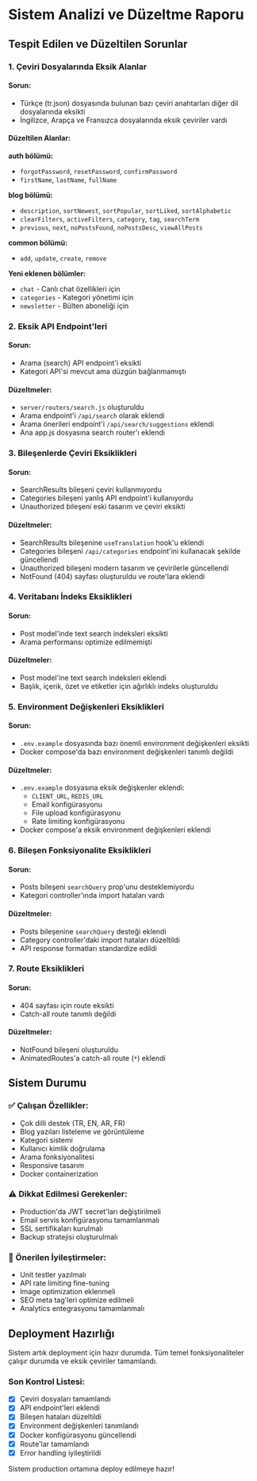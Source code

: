 # Sistem Analizi ve Düzeltme Raporu

## Tespit Edilen ve Düzeltilen Sorunlar

### 1. Çeviri Dosyalarında Eksik Alanlar

#### Sorun:
- Türkçe (tr.json) dosyasında bulunan bazı çeviri anahtarları diğer dil dosyalarında eksikti
- İngilizce, Arapça ve Fransızca dosyalarında eksik çeviriler vardı

#### Düzeltilen Alanlar:
**auth bölümü:**
- `forgotPassword`, `resetPassword`, `confirmPassword`
- `firstName`, `lastName`, `fullName`

**blog bölümü:**
- `description`, `sortNewest`, `sortPopular`, `sortLiked`, `sortAlphabetic`
- `clearFilters`, `activeFilters`, `category`, `tag`, `searchTerm`
- `previous`, `next`, `noPostsFound`, `noPostsDesc`, `viewAllPosts`

**common bölümü:**
- `add`, `update`, `create`, `remove`

**Yeni eklenen bölümler:**
- `chat` - Canlı chat özellikleri için
- `categories` - Kategori yönetimi için
- `newsletter` - Bülten aboneliği için

### 2. Eksik API Endpoint'leri

#### Sorun:
- Arama (search) API endpoint'i eksikti
- Kategori API'si mevcut ama düzgün bağlanmamıştı

#### Düzeltmeler:
- `server/routers/search.js` oluşturuldu
- Arama endpoint'i `/api/search` olarak eklendi
- Arama önerileri endpoint'i `/api/search/suggestions` eklendi
- Ana app.js dosyasına search router'ı eklendi

### 3. Bileşenlerde Çeviri Eksiklikleri

#### Sorun:
- SearchResults bileşeni çeviri kullanmıyordu
- Categories bileşeni yanlış API endpoint'i kullanıyordu
- Unauthorized bileşeni eski tasarım ve çeviri eksikti

#### Düzeltmeler:
- SearchResults bileşenine `useTranslation` hook'u eklendi
- Categories bileşeni `/api/categories` endpoint'ini kullanacak şekilde güncellendi
- Unauthorized bileşeni modern tasarım ve çevirilerle güncellendi
- NotFound (404) sayfası oluşturuldu ve route'lara eklendi

### 4. Veritabanı İndeks Eksiklikleri

#### Sorun:
- Post model'inde text search indeksleri eksikti
- Arama performansı optimize edilmemişti

#### Düzeltmeler:
- Post model'ine text search indeksleri eklendi
- Başlık, içerik, özet ve etiketler için ağırlıklı indeks oluşturuldu

### 5. Environment Değişkenleri Eksiklikleri

#### Sorun:
- `.env.example` dosyasında bazı önemli environment değişkenleri eksikti
- Docker compose'da bazı environment değişkenleri tanımlı değildi

#### Düzeltmeler:
- `.env.example` dosyasına eksik değişkenler eklendi:
  - `CLIENT_URL`, `REDIS_URL`
  - Email konfigürasyonu
  - File upload konfigürasyonu
  - Rate limiting konfigürasyonu
- Docker compose'a eksik environment değişkenleri eklendi

### 6. Bileşen Fonksiyonalite Eksiklikleri

#### Sorun:
- Posts bileşeni `searchQuery` prop'unu desteklemiyordu
- Kategori controller'ında import hataları vardı

#### Düzeltmeler:
- Posts bileşenine `searchQuery` desteği eklendi
- Category controller'daki import hataları düzeltildi
- API response formatları standardize edildi

### 7. Route Eksiklikleri

#### Sorun:
- 404 sayfası için route eksikti
- Catch-all route tanımlı değildi

#### Düzeltmeler:
- NotFound bileşeni oluşturuldu
- AnimatedRoutes'a catch-all route (`*`) eklendi

## Sistem Durumu

### ✅ Çalışan Özellikler:
- Çok dilli destek (TR, EN, AR, FR)
- Blog yazıları listeleme ve görüntüleme
- Kategori sistemi
- Kullanıcı kimlik doğrulama
- Arama fonksiyonalitesi
- Responsive tasarım
- Docker containerization

### ⚠️ Dikkat Edilmesi Gerekenler:
- Production'da JWT secret'ları değiştirilmeli
- Email servis konfigürasyonu tamamlanmalı
- SSL sertifikaları kurulmalı
- Backup stratejisi oluşturulmalı

### 🔧 Önerilen İyileştirmeler:
- Unit testler yazılmalı
- API rate limiting fine-tuning
- Image optimization eklenmeli
- SEO meta tag'leri optimize edilmeli
- Analytics entegrasyonu tamamlanmalı

## Deployment Hazırlığı

Sistem artık deployment için hazır durumda. Tüm temel fonksiyonaliteler çalışır durumda ve eksik çeviriler tamamlandı.

### Son Kontrol Listesi:
- [x] Çeviri dosyaları tamamlandı
- [x] API endpoint'leri eklendi
- [x] Bileşen hataları düzeltildi
- [x] Environment değişkenleri tanımlandı
- [x] Docker konfigürasyonu güncellendi
- [x] Route'lar tamamlandı
- [x] Error handling iyileştirildi

Sistem production ortamına deploy edilmeye hazır!
